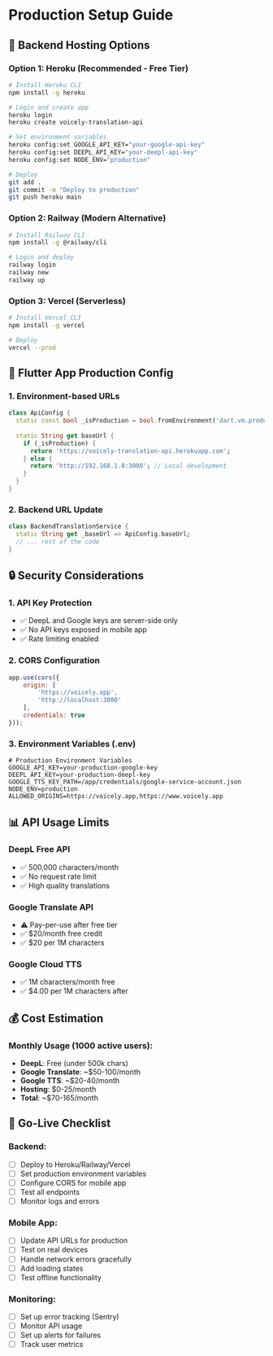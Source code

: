 # Production Setup Guide

## 🚀 Backend Hosting Options

### Option 1: Heroku (Recommended - Free Tier)
```bash
# Install Heroku CLI
npm install -g heroku

# Login and create app
heroku login
heroku create voicely-translation-api

# Set environment variables
heroku config:set GOOGLE_API_KEY="your-google-api-key"
heroku config:set DEEPL_API_KEY="your-deepl-api-key"
heroku config:set NODE_ENV="production"

# Deploy
git add .
git commit -m "Deploy to production"
git push heroku main
```

### Option 2: Railway (Modern Alternative)
```bash
# Install Railway CLI
npm install -g @railway/cli

# Login and deploy
railway login
railway new
railway up
```

### Option 3: Vercel (Serverless)
```bash
# Install Vercel CLI
npm install -g vercel

# Deploy
vercel --prod
```

## 📱 Flutter App Production Config

### 1. Environment-based URLs
```dart
class ApiConfig {
  static const bool _isProduction = bool.fromEnvironment('dart.vm.product');
  
  static String get baseUrl {
    if (_isProduction) {
      return 'https://voicely-translation-api.herokuapp.com';
    } else {
      return 'http://192.168.1.8:3000'; // Local development
    }
  }
}
```

### 2. Backend URL Update
```dart
class BackendTranslationService {
  static String get _baseUrl => ApiConfig.baseUrl;
  // ... rest of the code
}
```

## 🔒 Security Considerations

### 1. API Key Protection
- ✅ DeepL and Google keys are server-side only
- ✅ No API keys exposed in mobile app
- ✅ Rate limiting enabled

### 2. CORS Configuration
```javascript
app.use(cors({
    origin: [
        'https://voicely.app',
        'http://localhost:3000'
    ],
    credentials: true
}));
```

### 3. Environment Variables (.env)
```env
# Production Environment Variables
GOOGLE_API_KEY=your-production-google-key
DEEPL_API_KEY=your-production-deepl-key
GOOGLE_TTS_KEY_PATH=/app/credentials/google-service-account.json
NODE_ENV=production
ALLOWED_ORIGINS=https://voicely.app,https://www.voicely.app
```

## 📊 API Usage Limits

### DeepL Free API
- ✅ 500,000 characters/month
- ✅ No request rate limit
- ✅ High quality translations

### Google Translate API
- ⚠️ Pay-per-use after free tier
- ✅ $20/month free credit
- ✅ $20 per 1M characters

### Google Cloud TTS
- ✅ 1M characters/month free
- ✅ $4.00 per 1M characters after

## 💰 Cost Estimation

### Monthly Usage (1000 active users):
- **DeepL**: Free (under 500k chars)
- **Google Translate**: ~$50-100/month
- **Google TTS**: ~$20-40/month
- **Hosting**: $0-25/month
- **Total**: ~$70-165/month

## 🚦 Go-Live Checklist

### Backend:
- [ ] Deploy to Heroku/Railway/Vercel
- [ ] Set production environment variables
- [ ] Configure CORS for mobile app
- [ ] Test all endpoints
- [ ] Monitor logs and errors

### Mobile App:
- [ ] Update API URLs for production
- [ ] Test on real devices
- [ ] Handle network errors gracefully
- [ ] Add loading states
- [ ] Test offline functionality

### Monitoring:
- [ ] Set up error tracking (Sentry)
- [ ] Monitor API usage
- [ ] Set up alerts for failures
- [ ] Track user metrics